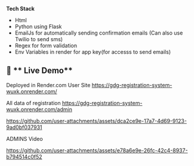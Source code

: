 

**Tech Stack**
- Html
- Python using Flask
- EmailJs for automatically sending confirmation emails (Can also use Twilio to send sms)
- Regex for form validation
- Env Variables in render for app key(for accesss to send emails)


## 🎯 ** Live Demo**
Deployed in Render.com
User Site
https://gdg-registration-system-wuxk.onrender.com/

All data of registration
https://gdg-registration-system-wuxk.onrender.com/admin


https://github.com/user-attachments/assets/dca2ce9e-17a7-4d69-9123-9ad0bf037931

ADMINS Video

https://github.com/user-attachments/assets/e78a6e9e-26fc-42c4-8937-b794514c0f52


